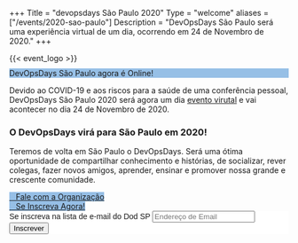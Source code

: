 +++
Title = "devopsdays São Paulo 2020"
Type = "welcome"
aliases = ["/events/2020-sao-paulo"]
Description = "DevOpsDays São Paulo será uma experiência virtual de um dia, ocorrendo em 24 de Novembro de 2020."
+++
<div class = "row justify-content-center">
{{< event_logo >}}
</div>
<div class = "row">
  <div class = "col-md-12 push-md-12">
    <p class="btn btn-primary btn-block" style = "margin-top: 10px; margin-bottom: 10px; background-color: #96bfe6; border-color: #96bfe6;">DevOpsDays São Paulo agora é Online!</p>
    
  Devido ao COVID-19 e aos riscos para a saúde de uma conferência pessoal, DevOpsDays São Paulo 2020 será agora um dia [evento virutal]() e vai acontecer no dia 24 de Novembro de 2020.

  <h3>O DevOpsDays virá para São Paulo em 2020!</h3>
  <p>Teremos de volta em São Paulo o DevOpsDays. Será uma ótima oportunidade de compartilhar conhecimento e histórias, de socializar, rever colegas, fazer novos amigos, aprender, ensinar e promover nossa grande e crescente comunidade.</p>

  </div>
</div>
<div class = "row">
  <div class = "col-md-12">
    <div class = "row justify-content-center">
      <div class = "d-flex p-2">
        <a class="btn btn-primary btn-block"  style = "margin-top: 10px; margin-bottom: 10px; background-color: #96bfe6; border-color: #96bfe6;" href="/events/2020-sao-paulo/contato">
          <i class="fa fa-envelope-o fa-lg"></i>&nbsp;&nbsp;&nbsp;Fale com a Organização
        </a>
      </div>
      <div class = "d-flex p-2">
        <a class="btn btn-primary btn-block"  style = "margin-top: 10px; margin-bottom: 10px; background-color: #96bfe6; border-color: #96bfe6;" href="https://www.sympla.com.br/devopsdays-sao-paulo-2020---online__1010547">
          <i class="fa fa-user-plus fa-lg"></i>&nbsp;&nbsp;&nbsp;Se Inscreva Agora!
        </a>
    </div>
</div>
<div class = "row justify-content-center">
<div class = "col-md-12 push-md-12">
<!-- Begin Mailchimp Signup Form -->
<link href="//cdn-images.mailchimp.com/embedcode/slim-10_7.css" rel="stylesheet" type="text/css">
<style type="text/css">
	#mc_embed_signup{background:#fff; clear:left; font:14px Helvetica,Arial,sans-serif; }
</style>
<div id="mc_embed_signup">
  <form action="https://devopsdays.us19.list-manage.com/subscribe/post?u=bc25ac6da505f639ed63da77c&amp;id=636c7e8bf2" method="post" id="mc-embedded-subscribe-form" name="mc-embedded-subscribe-form" class="validate" target="_blank" novalidate>
    <div id="mc_embed_signup_scroll">
      <label for="mce-EMAIL">Se inscreva na lista de e-mail do Dod SP</label>
      <input type="email" value="" name="EMAIL" class="email" id="mce-EMAIL" placeholder="Endereço de Email" required>
      <div style="position: absolute; left: -5000px;" aria-hidden="true"><input type="text" name="b_bc25ac6da505f639ed63da77c_636c7e8bf2" tabindex="-1" value=""></div>
      <div class="clear"><input type="submit" value="Inscrever" name="subscribe" id="mc-embedded-subscribe" class="button"></div>
    </div>
  </form>
  </div>
</div>
</div>
<!--End mc_embed_signup-->


<!-- Uncomment if you added your city twitter name -->



